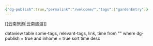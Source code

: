 ```yaml
---
{"dg-publish":true,"permalink":"/welcome/","tags":["gardenEntry"]}
---
```


[[云南旅游\|云南旅游]]

dataview
table some-tags, relevant-tags, link, time
from ""
where dg-publish = true and inhome = true
sort time desc



